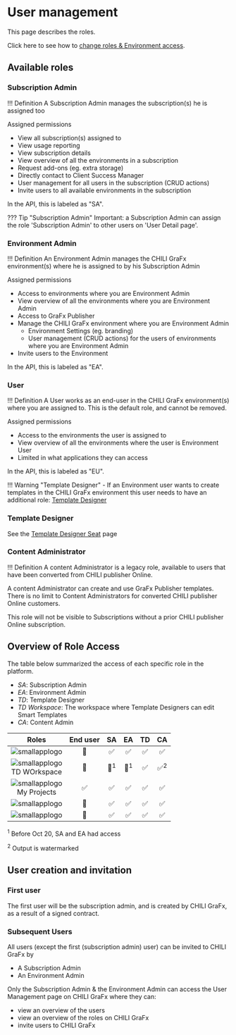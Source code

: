# User management

This page describes the roles.

Click here to see how to [change roles & Environment access](/CHILI-GraFx/users/update/).

## Available roles

### Subscription Admin

!!! Definition
	A Subscription Admin manages the subscription(s) he is assigned too

Assigned permissions

- View all subscription(s) assigned to
- View usage reporting
- View subscription details
- View overview of all the environments in a subscription
- Request add-ons (eg. extra storage)
- Directly contact to Client Success Manager
- User management for all users in the subscription (CRUD actions)
- Invite users to all available environments in the subscription

In the API, this is labeled as "SA".

??? Tip "Subscription Admin"
	Important: a Subscription Admin can assign the role 'Subscription Admin' to other users on 'User Detail page'.

### Environment Admin

!!! Definition
	An Environment Admin manages the CHILI GraFx environment(s) where he is assigned to by his Subscription Admin

Assigned permissions

- Access to environments where you are Environment Admin
- View overview of all the environments where you are Environment Admin
- Access to GraFx Publisher
- Manage the CHILI GraFx environment where you are Environment Admin
	- Environment Settings (eg. branding)
	- User management (CRUD actions) for the users of environments where you are Environment Admin
- Invite users to the Environment

In the API, this is labeled as "EA".

### User

!!! Definition
	A User works as an end-user in the CHILI GraFx environment(s) where you are assigned to. This is the default role, and cannot be removed.

Assigned permissions

- Access to the environments the user is assigned to
- View overview of all the environments where the user is Environment User
- Limited in what applications they can access

In the API, this is labeled as "EU".

!!! Warning "Template Designer"
	- If an Environment user wants to create templates in the CHILI GraFx environment this user needs to have an additional role: [Template Designer](#template-designer)

### Template Designer

See the [Template Designer Seat](/CHILI-GraFx/users/template-designer-seat/) page

### Content Administrator

!!! Definition
	A content Administrator is a legacy role, available to users that have been converted from CHILI publisher Online.

A content Administrator can create and use GraFx Publisher templates. There is no limit to Content Administrators for converted CHILI publisher Online customers.

This role will not be visible to Subscriptions without a prior CHILI publisher Online subscription.

## Overview of Role Access

The table below summarized the access of each specific role in the platform.

- *SA*: Subscription Admin
- *EA*: Environment Admin
- *TD*: Template Designer
- *TD Workspace*: The workspace where Template Designers can edit Smart Templates
- *CA*: Content Admin

| Roles | End user | SA | EA | TD | CA |
|:---:|:---:|:---:|:---:|:---:|:---:|
|![smallapplogo](/assets/CHILI_publisher_RGB.svg)| 🚫 | ✅ | ✅ | ✅ | ✅ |
|![smallapplogo](/assets/CHILI_LOGOS_OK-10.svg)<br/>TD WOrkspace| 🚫 | 🚫<sup>1</sup> | 🚫<sup>1</sup> | ✅ | ✅<sup>2</sup>|
|![smallapplogo](/assets/CHILI_LOGOS_OK-10.svg)<br/>My Projects| ✅ | ✅ | ✅ | ✅ | ✅ |
|![smallapplogo](/assets/CHILI_LOGOS_OK-08.svg)| 🚫 | ✅ | ✅ | ✅ | ✅ |
|![smallapplogo](/assets/CHILI_LOGOS_OK-12.svg)| 🚫 | ✅ | ✅ | ✅ | ✅ |

<sup>1</sup> Before Oct 20, SA and EA had access

<sup>2</sup> Output is watermarked

## User creation and invitation

### First user

The first user will be the subscription admin, and is created by CHILI GraFx, as a result of a signed contract.

### Subsequent Users

All users (except the first (subscription admin) user) can be invited to CHILI GraFx by

- A Subscription Admin
- An Environment Admin

Only the Subscription Admin & the Environment Admin can access the User Management page on CHILI GraFx where they can:

- view an overview of the users
- view an overview of the roles on CHILI GraFx
- invite users to CHILI GraFx